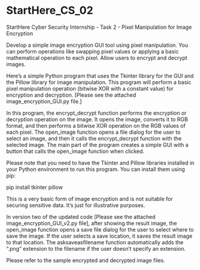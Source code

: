 # StartHere_CS_02
StartHere Cyber Security Internship - Task 2 - Pixel Manipulation for Image Encryption

Develop a simple image encryption GUI tool using pixel manipulation. You can perform operations like swapping pixel values or applying a basic mathematical operation to each pixel. Allow users to encrypt and decrypt images.

Here’s a simple Python program that uses the Tkinter library for the GUI and the Pillow library for image manipulation. This program will perform a basic pixel manipulation operation (bitwise XOR with a constant value) for encryption and decryption. [Please see the attached image_encryption_GUI.py file.]

In this program, the encrypt_decrypt function performs the encryption or decryption operation on the image. It opens the image, converts it to RGB format, and then performs a bitwise XOR operation on the RGB values of each pixel. The open_image function opens a file dialog for the user to select an image, and then it calls the encrypt_decrypt function with the selected image. The main part of the program creates a simple GUI with a button that calls the open_image function when clicked.

Please note that you need to have the Tkinter and Pillow libraries installed in your Python environment to run this program. You can install them using pip:

pip install tkinter pillow

This is a very basic form of image encryption and is not suitable for securing sensitive data. It’s just for illustrative purposes.

In version two of the updated code [Please see the attached image_encryption_GUI_v2.py file], after showing the result image, the open_image function opens a save file dialog for the user to select where to save the image. If the user selects a save location, it saves the result image to that location. The asksaveasfilename function automatically adds the “.png” extension to the filename if the user doesn’t specify an extension.

Please refer to the sample encrypted and decrypted image files.
